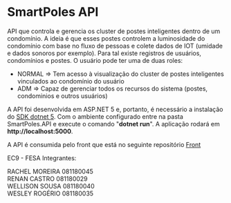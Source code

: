 # SmartPoles API
API que controla e gerencia os cluster de postes inteligentes dentro de um condomínio. A ideia é que esses postes controlem a luminosidade do condomínio com base no fluxo de pessoas e colete dados de IOT (umidade e dados sonoros por exemplo). Para tal existe registros de usuários, condomínios e postes. O usuário pode ter uma de duas roles:

* NORMAL => Tem acesso à visualização do cluster de postes inteligentes vinculados ao condomínio do usuário
* ADM => Capaz de gerenciar todos os recursos do sistema (postes, condominios e outros usuários)

A API foi desenvolvida em ASP.NET 5 e, portanto, é necessário a instalação do [SDK dotnet 5](https://dotnet.microsoft.com/en-us/download/dotnet/5.0).
Com o ambiente configurado entre na pasta SmartPoles.API e execute o comando "**dotnet run**". A aplicação rodará em **http://localhost:5000**.

A API é consumida pelo front que está no seguinte repositório [Front](https://github.com/RenanCdS/smart-poles-front)

EC9 - FESA
Integrantes:

RACHEL MOREIRA 081180045  
RENAN CASTRO 081180029  
WELLISON SOUSA 081180040  
WESLEY ROGÉRIO 081180035  
